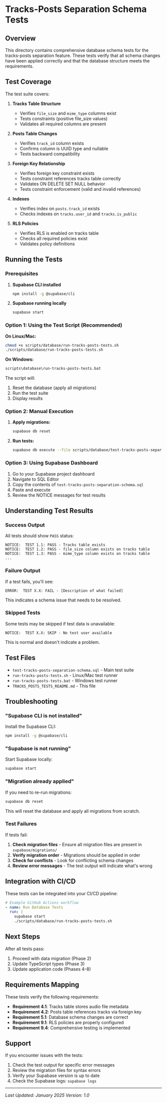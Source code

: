 # Tracks-Posts Separation Schema Tests

## Overview

This directory contains comprehensive database schema tests for the tracks-posts separation feature. These tests verify that all schema changes have been applied correctly and that the database structure meets the requirements.

## Test Coverage

The test suite covers:

1. **Tracks Table Structure**
   - Verifies `file_size` and `mime_type` columns exist
   - Tests constraints (positive file_size values)
   - Validates all required columns are present

2. **Posts Table Changes**
   - Verifies `track_id` column exists
   - Confirms column is UUID type and nullable
   - Tests backward compatibility

3. **Foreign Key Relationship**
   - Verifies foreign key constraint exists
   - Tests constraint references tracks table correctly
   - Validates ON DELETE SET NULL behavior
   - Tests constraint enforcement (valid and invalid references)

4. **Indexes**
   - Verifies index on `posts.track_id` exists
   - Checks indexes on `tracks.user_id` and `tracks.is_public`

5. **RLS Policies**
   - Verifies RLS is enabled on tracks table
   - Checks all required policies exist
   - Validates policy definitions

## Running the Tests

### Prerequisites

1. **Supabase CLI installed**
   ```bash
   npm install -g @supabase/cli
   ```

2. **Supabase running locally**
   ```bash
   supabase start
   ```

### Option 1: Using the Test Script (Recommended)

**On Linux/Mac:**
```bash
chmod +x scripts/database/run-tracks-posts-tests.sh
./scripts/database/run-tracks-posts-tests.sh
```

**On Windows:**
```cmd
scripts\database\run-tracks-posts-tests.bat
```

The script will:
1. Reset the database (apply all migrations)
2. Run the test suite
3. Display results

### Option 2: Manual Execution

1. **Apply migrations:**
   ```bash
   supabase db reset
   ```

2. **Run tests:**
   ```bash
   supabase db execute --file scripts/database/test-tracks-posts-separation-schema.sql
   ```

### Option 3: Using Supabase Dashboard

1. Go to your Supabase project dashboard
2. Navigate to SQL Editor
3. Copy the contents of `test-tracks-posts-separation-schema.sql`
4. Paste and execute
5. Review the NOTICE messages for test results

## Understanding Test Results

### Success Output

All tests should show `PASS` status:
```
NOTICE:  TEST 1.1: PASS - Tracks table exists
NOTICE:  TEST 1.2: PASS - file_size column exists on tracks table
NOTICE:  TEST 1.3: PASS - mime_type column exists on tracks table
...
```

### Failure Output

If a test fails, you'll see:
```
ERROR:  TEST X.X: FAIL - [Description of what failed]
```

This indicates a schema issue that needs to be resolved.

### Skipped Tests

Some tests may be skipped if test data is unavailable:
```
NOTICE:  TEST X.X: SKIP - No test user available
```

This is normal and doesn't indicate a problem.

## Test Files

- `test-tracks-posts-separation-schema.sql` - Main test suite
- `run-tracks-posts-tests.sh` - Linux/Mac test runner
- `run-tracks-posts-tests.bat` - Windows test runner
- `TRACKS_POSTS_TESTS_README.md` - This file

## Troubleshooting

### "Supabase CLI is not installed"

Install the Supabase CLI:
```bash
npm install -g @supabase/cli
```

### "Supabase is not running"

Start Supabase locally:
```bash
supabase start
```

### "Migration already applied"

If you need to re-run migrations:
```bash
supabase db reset
```

This will reset the database and apply all migrations from scratch.

### Test Failures

If tests fail:

1. **Check migration files** - Ensure all migration files are present in `supabase/migrations/`
2. **Verify migration order** - Migrations should be applied in order
3. **Check for conflicts** - Look for conflicting schema changes
4. **Review error messages** - The test output will indicate what's wrong

## Integration with CI/CD

These tests can be integrated into your CI/CD pipeline:

```yaml
# Example GitHub Actions workflow
- name: Run Database Tests
  run: |
    supabase start
    ./scripts/database/run-tracks-posts-tests.sh
```

## Next Steps

After all tests pass:

1. Proceed with data migration (Phase 2)
2. Update TypeScript types (Phase 3)
3. Update application code (Phases 4-8)

## Requirements Mapping

These tests verify the following requirements:

- **Requirement 4.1**: Tracks table stores audio file metadata
- **Requirement 4.2**: Posts table references tracks via foreign key
- **Requirement 5.1**: Database schema changes are correct
- **Requirement 9.1**: RLS policies are properly configured
- **Requirement 9.4**: Comprehensive testing is implemented

## Support

If you encounter issues with the tests:

1. Check the test output for specific error messages
2. Review the migration files for syntax errors
3. Verify your Supabase version is up to date
4. Check the Supabase logs: `supabase logs`

---

*Last Updated: January 2025*
*Version: 1.0*
